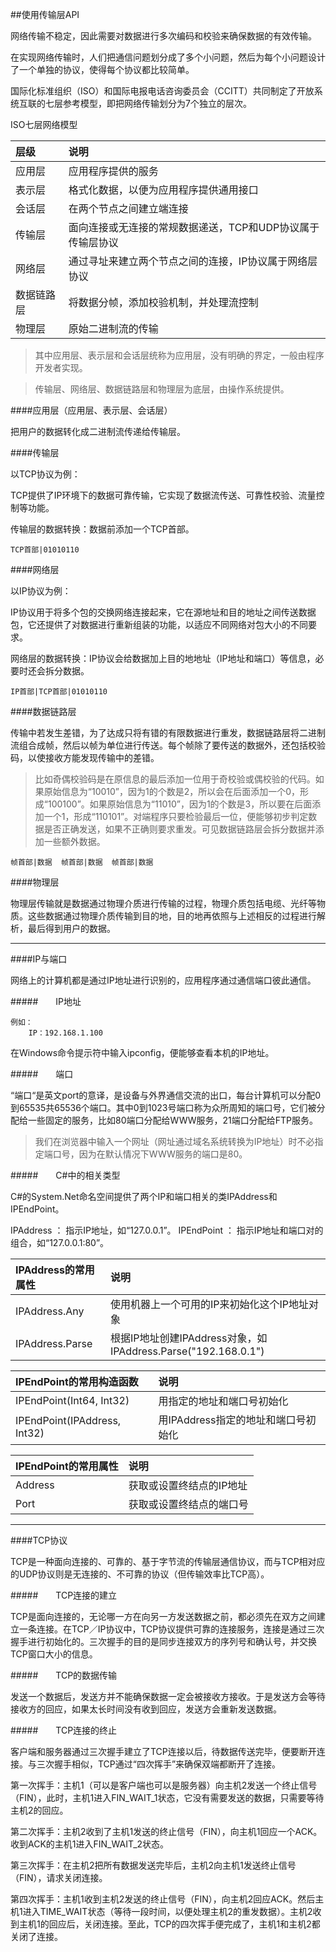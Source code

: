 ##使用传输层API

网络传输不稳定，因此需要对数据进行多次编码和校验来确保数据的有效传输。

在实现网络传输时，人们把通信问题划分成了多个小问题，然后为每个小问题设计了一个单独的协议，使得每个协议都比较简单。

国际化标准组织（ISO）和国际电报电话咨询委员会（CCITT）共同制定了开放系统互联的七层参考模型，即把网络传输划分为7个独立的层次。

ISO七层网络模型

|层级|说明|
|:--|:--|
|应用层|应用程序提供的服务|
|表示层|格式化数据，以便为应用程序提供通用接口|
|会话层|在两个节点之间建立端连接|
|传输层|面向连接或无连接的常规数据递送，TCP和UDP协议属于传输层协议|
|网络层|通过寻址来建立两个节点之间的连接，IP协议属于网络层协议|
|数据链路层|将数据分帧，添加校验机制，并处理流控制|
|物理层|原始二进制流的传输|

>其中应用层、表示层和会话层统称为应用层，没有明确的界定，一般由程序开发者实现。

>传输层、网络层、数据链路层和物理层为底层，由操作系统提供。


####应用层（应用层、表示层、会话层）

把用户的数据转化成二进制流传递给传输层。

####传输层

以TCP协议为例：

TCP提供了IP环境下的数据可靠传输，它实现了数据流传送、可靠性校验、流量控制等功能。

传输层的数据转换：数据前添加一个TCP首部。  

    TCP首部|01010110


####网络层

以IP协议为例：

IP协议用于将多个包的交换网络连接起来，它在源地址和目的地址之间传送数据包，它还提供了对数据进行重新组装的功能，以适应不同网络对包大小的不同要求。

网络层的数据转换：IP协议会给数据加上目的地地址（IP地址和端口）等信息，必要时还会拆分数据。

    IP首部|TCP首部|01010110


####数据链路层

传输中若发生差错，为了达成只将有错的有限数据进行重发，数据链路层将二进制流组合成帧，然后以帧为单位进行传送。每个帧除了要传送的数据外，还包括校验码，以使接收方能发现传输中的差错。

>比如奇偶校验码是在原信息的最后添加一位用于奇校验或偶校验的代码。如果原始信息为“10010”，因为1的个数是2，所以会在后面添加一个0，形成“100100”。如果原始信息为“11010”，因为1的个数是3，所以要在后面添加一个1，形成“110101”。对端程序只要检验最后一位，便能够初步判定数据是否正确发送，如果不正确则要求重发。可见数据链路层会拆分数据并添加一些额外数据。

    帧首部|数据  帧首部|数据  帧首部|数据


####物理层

物理层传输就是数据通过物理介质进行传输的过程，物理介质包括电缆、光纤等物质。这些数据通过物理介质传输到目的地，目的地再依照与上述相反的过程进行解析，最后得到用户的数据。

---

####IP与端口

网络上的计算机都是通过IP地址进行识别的，应用程序通过通信端口彼此通信。

#####&emsp;&emsp;IP地址

    例如：
        IP：192.168.1.100

在Windows命令提示符中输入ipconfig，便能够查看本机的IP地址。


#####&emsp;&emsp;端口

“端口“是英文port的意译，是设备与外界通信交流的出口，每台计算机可以分配0到65535共65536个端口。其中0到1023号端口称为众所周知的端口号，它们被分配给一些固定的服务，比如80端口分配给WWW服务，21端口分配给FTP服务。

>我们在浏览器中输入一个网址（网址通过域名系统转换为IP地址）时不必指定端口号，因为在默认情况下WWW服务的端口是80。


#####&emsp;&emsp;C#中的相关类型

C#的System.Net命名空间提供了两个IP和端口相关的类IPAddress和IPEndPoint。

IPAddress ： 指示IP地址，如“127.0.0.1”。
IPEndPoint ： 指示IP地址和端口对的组合，如“127.0.0.1:80”。

|IPAddress的常用属性|说明|
|:--|:--|
|IPAddress.Any|使用机器上一个可用的IP来初始化这个IP地址对象|
|IPAddress.Parse|根据IP地址创建IPAddress对象，如IPAddress.Parse("192.168.0.1")|

|IPEndPoint的常用构造函数|说明|
|:--|:--|
|IPEndPoint(Int64, Int32)|用指定的地址和端口号初始化|
|IPEndPoint(IPAddress, Int32)|用IPAddress指定的地址和端口号初始化|

|IPEndPoint的常用属性|说明|
|:--|:--|
|Address|获取或设置终结点的IP地址|
|Port|获取或设置终结点的端口号|


---

####TCP协议

TCP是一种面向连接的、可靠的、基于字节流的传输层通信协议，而与TCP相对应的UDP协议则是无连接的、不可靠的协议（但传输效率比TCP高）。

#####&emsp;&emsp;TCP连接的建立

TCP是面向连接的，无论哪一方在向另一方发送数据之前，都必须先在双方之间建立一条连接。在TCP／IP协议中，TCP协议提供可靠的连接服务，连接是通过三次握手进行初始化的。三次握手的目的是同步连接双方的序列号和确认号，并交换TCP窗口大小的信息。

#####&emsp;&emsp;TCP的数据传输

发送一个数据后，发送方并不能确保数据一定会被接收方接收。于是发送方会等待接收方的回应，如果太长时间没有收到回应，发送方会重新发送数据。

#####&emsp;&emsp;TCP连接的终止

客户端和服务器通过三次握手建立了TCP连接以后，待数据传送完毕，便要断开连接。与三次握手相似，TCP通过“四次挥手”来确保双端都断开了连接。

第一次挥手：主机1（可以是客户端也可以是服务器）向主机2发送一个终止信号（FIN），此时，主机1进入FIN_WAIT_1状态，它没有需要发送的数据，只需要等待主机2的回应。

第二次挥手：主机2收到了主机1发送的终止信号（FIN），向主机1回应一个ACK。收到ACK的主机1进入FIN_WAIT_2状态。

第三次挥手：在主机2把所有数据发送完毕后，主机2向主机1发送终止信号（FIN），请求关闭连接。

第四次挥手：主机1收到主机2发送的终止信号（FIN），向主机2回应ACK。然后主机1进入TIME_WAIT状态（等待一段时间，以便处理主机2的重发数据）。主机2收到主机1的回应后，关闭连接。至此，TCP的四次挥手便完成了，主机1和主机2都关闭了连接。













